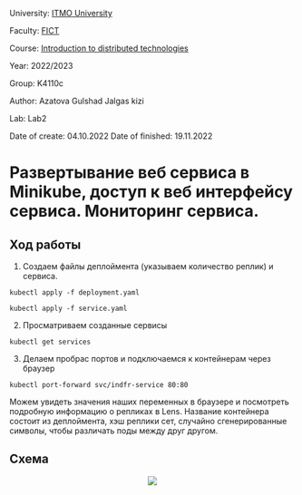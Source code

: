 University: [ITMO University](https://itmo.ru/ru/)

Faculty: [FICT](https://fict.itmo.ru)

Course: [Introduction to distributed technologies](https://github.com/itmo-ict-faculty/introduction-to-distributed-technologies)

Year: 2022/2023

Group: K4110c

Author: Azatova Gulshad Jalgas kizi

Lab: Lab2

Date of create: 04.10.2022
Date of finished: 19.11.2022

# Развертывание веб сервиса в Minikube, доступ к веб интерфейсу сервиса. Мониторинг сервиса.  
## Ход работы 
1. Создаем файлы деплоймента (указываем количество реплик) и сервиса. 
```
kubectl apply -f deployment.yaml
```  
```
kubectl apply -f service.yaml
``` 
2. Просматриваем созданные сервисы  
```
kubectl get services
```  
3. Делаем пробрас портов и подключаемся к контейнерам через браузер    
 ```
kubectl port-forward svc/indfr-service 80:80
```   
Можем увидеть значения наших переменных в браузере и посмотреть подробную информацию о репликах в Lens. Название контейнера состоит из деплоймента, хэш реплики сет, случайно сгенерированные символы, чтобы различать поды между друг другом. 
## Схема
<div align = "center"><img src="https://"></div> 






